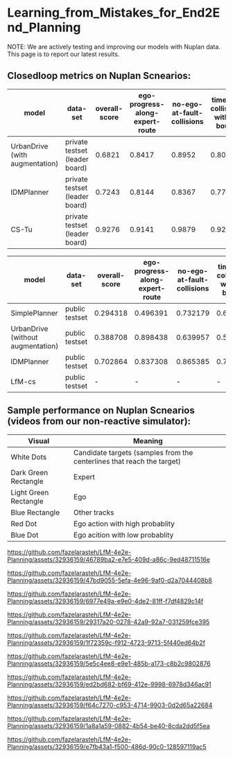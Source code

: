 # Learning_from_Mistakes_for_End2End_Planning

NOTE: We are actively testing and improving our models with Nuplan data. This page is to report our latest results.

## Closedloop metrics on Nuplan Scnearios: 

| model | data-set  | overall-score | ego-progress-along-expert-route | no-ego-at-fault-collisions | time-to-collision-within-bound |
| ------------- | ------------- | ------------- | ------------- | ------------- | ------------- |
| UrbanDrive (with augmentation) | private testset (leader board) | 0.6821 | 0.8417 | 0.8952 | 0.8065 |
| IDMPlanner | private testset (leader board) | 0.7243 | 0.8144 | 0.8367 | 0.7762 |
| CS-Tu | private testset (leader board) | 0.9276 | 0.9141 | 0.9879 | 0.9254 |

| model | data-set  | overall-score | ego-progress-along-expert-route | no-ego-at-fault-collisions | time-to-collision-within-bound |
| ------------- | ------------- | ------------- | ------------- | ------------- | ------------- |
| SimplePlanner  | public testset | 0.294318 | 0.496391 | 0.732179 | 0.691446 |
| UrbanDrive (without augmentation) |  public testset | 0.388708  | 0.898438  | 0.639957 | 0.57265 |
| IDMPlanner | public testset | 0.702864 | 0.837308 | 0.865385 |  0.752137 |
| LfM-cs | public testset | - | - | - | - | 

## Sample performance on Nuplan Scnearios (videos from our non-reactive simulator): 

| Visual | Meaning |
| ------------- | ------------- | 
| White Dots| Candidate targets (samples from the centerlines that reach the target) | 
| Dark Green Rectangle | Expert |
| Light Green Rectangle | Ego |
| Blue Rectangle | Other tracks | 
| Red Dot | Ego action with high probablity | 
| Blue Dot | Ego acition with low probablity | 


https://github.com/fazelarasteh/LfM-4e2e-Planning/assets/32936159/46789ba2-e7e5-409d-a86c-9ed48711516e

https://github.com/fazelarasteh/LfM-4e2e-Planning/assets/32936159/47bd9055-5efa-4e96-9af0-d2a7044408b8

https://github.com/fazelarasteh/LfM-4e2e-Planning/assets/32936159/6977e49a-e9e0-4de2-81ff-f7df4829c14f

https://github.com/fazelarasteh/LfM-4e2e-Planning/assets/32936159/29317a20-0278-42a9-92a7-031259fce395

https://github.com/fazelarasteh/LfM-4e2e-Planning/assets/32936159/1f72359c-f912-4723-9713-5f440ed64b2f

https://github.com/fazelarasteh/LfM-4e2e-Planning/assets/32936159/5e5c4ee8-e9e1-485b-a173-c8b2c9802876

https://github.com/fazelarasteh/LfM-4e2e-Planning/assets/32936159/ed2bd682-bf69-412e-9998-6978d346ac91

https://github.com/fazelarasteh/LfM-4e2e-Planning/assets/32936159/f64c7270-c953-4714-9903-0d2d65a22684

https://github.com/fazelarasteh/LfM-4e2e-Planning/assets/32936159/1a8a1a59-0882-4b54-be40-8cda2dd5f5ea

https://github.com/fazelarasteh/LfM-4e2e-Planning/assets/32936159/e7fb43a1-f500-486d-90c0-128597119ac5







